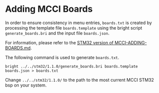 # Adding MCCI Boards

In order to ensure consistency in menu entries, `boards.txt` is created by processing the template file `boards.template` using the bright script `generate_boards.bri` and the input file `boards.json`.

For information, please refer to the [STM32 version of MCCI-ADDING-BOARDS.md](https://github.com/mcci-catena/Arduino_Core_STM32/blob/master/MCCI-ADDING-BOARDS.md).

The following command is used to generate `boards.txt`.

```shell
bright ../../stm32/1.1.0/generate_boards.bri boards.template boards.json > boards.txt
```

Change `../../stm32/1.1.0/` to the path to the most current MCCI STM32 bsp on your system.
